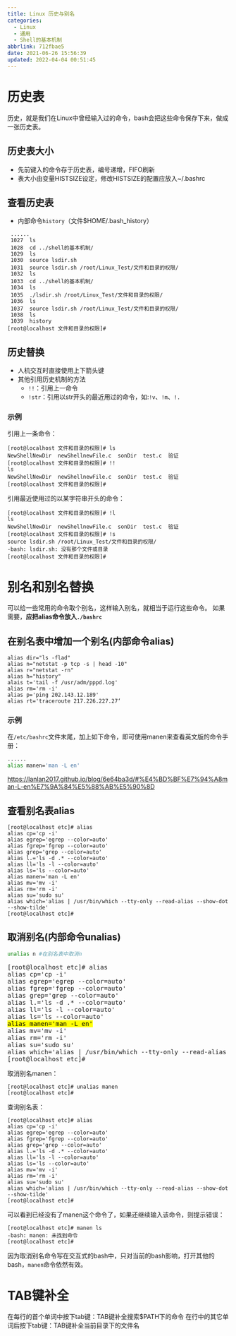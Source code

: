 ```yaml
---
title: Linux 历史与别名
categories: 
  - Linux
  - 通用
  - Shell的基本机制
abbrlink: 712fbae5
date: 2021-06-26 15:56:39
updated: 2022-04-04 00:51:45
---
```

# 历史表
历史，就是我们在Linux中曾经输入过的命令，bash会把这些命令保存下来，做成一张历史表。
## 历史表大小
- 先前键入的命令存于历史表，编号递增，FIFO刷新
- 表大小由变量HISTSIZE设定，修改HISTSIZE的配置应放入~/.bashrc

## 查看历史表
- 内部命令`history`（文件$HOME/.bash_history）

```
 ......
 1027  ls
 1028  cd ../shell的基本机制/
 1029  ls
 1030  source lsdir.sh 
 1031  source lsdir.sh /root/Linux_Test/文件和目录的权限/
 1032  ls
 1033  cd ../shell的基本机制/
 1034  ls
 1035  ./lsdir.sh /root/Linux_Test/文件和目录的权限/
 1036  ls
 1037  source lsdir.sh /root/Linux_Test/文件和目录的权限/
 1038  ls
 1039  history 
[root@localhost 文件和目录的权限]# 
```

## 历史替换
- 人机交互时直接使用上下箭头键
- 其他引用历史机制的方法
  - `!!`：引用上一命令
  - `!str`：引用以str开头的最近用过的命令，如:`!v`、`!m`、`!.`

### 示例
引用上一条命令：
```
[root@localhost 文件和目录的权限]# ls
NewShellNewDir  newShellnewFile.c  sonDir  test.c  验证
[root@localhost 文件和目录的权限]# !!
ls
NewShellNewDir  newShellnewFile.c  sonDir  test.c  验证
[root@localhost 文件和目录的权限]# 
```
引用最近使用过的以某字符串开头的命令：
```
[root@localhost 文件和目录的权限]# !l
ls
NewShellNewDir  newShellnewFile.c  sonDir  test.c  验证
[root@localhost 文件和目录的权限]# !s
source lsdir.sh /root/Linux_Test/文件和目录的权限/
-bash: lsdir.sh: 没有那个文件或目录
[root@localhost 文件和目录的权限]#
```

# 别名和别名替换
可以给一些常用的命令取个别名，这样输入别名，就相当于运行这些命令。
如果需要，**应把alias命令放入`./bashrc`**
## 在别名表中增加一个别名(内部命令alias)
```
alias dir="ls -flad"
alias n="netstat -p tcp -s | head -10"
alias r="netstat -rn"
alias h="history"
alais t='tail -f /usr/adm/pppd.log'
alias rm='rm -i'
alias p='ping 202.143.12.189'
alias rt='traceroute 217.226.227.27‘
```

### 示例
在`/etc/bashrc`文件末尾，加上如下命令，即可使用manen来查看英文版的命令手册：
```sh /etc/bashrc
......
alias manen='man -L en'
```
<https://lanlan2017.github.io/blog/6e64ba3d/#%E4%BD%BF%E7%94%A8man-L-en%E7%9A%84%E5%88%AB%E5%90%8D>


## 查看别名表alias
```
[root@localhost etc]# alias
alias cp='cp -i'
alias egrep='egrep --color=auto'
alias fgrep='fgrep --color=auto'
alias grep='grep --color=auto'
alias l.='ls -d .* --color=auto'
alias ll='ls -l --color=auto'
alias ls='ls --color=auto'
alias manen='man -L en'
alias mv='mv -i'
alias rm='rm -i'
alias su='sudo su'
alias which='alias | /usr/bin/which --tty-only --read-alias --show-dot --show-tilde'
[root@localhost etc]# 
```
## 取消别名(内部命令unalias)
```sh
unalias n #在别名表中取消n
```

<pre>
[root@localhost etc]&#35; alias
alias cp='cp -i'
alias egrep='egrep --color=auto'
alias fgrep='fgrep --color=auto'
alias grep='grep --color=auto'
alias l.='ls -d .* --color=auto'
alias ll='ls -l --color=auto'
alias ls='ls --color=auto'
<mark>alias manen='man -L en'</mark>
alias mv='mv -i'
alias rm='rm -i'
alias su='sudo su'
alias which='alias | /usr/bin/which --tty-only --read-alias --show-dot --show-tilde'
[root@localhost etc]&#35; 
</pre>

取消别名manen：
```
[root@localhost etc]# unalias manen
[root@localhost etc]# 
```
查询别名表：
```
[root@localhost etc]# alias
alias cp='cp -i'
alias egrep='egrep --color=auto'
alias fgrep='fgrep --color=auto'
alias grep='grep --color=auto'
alias l.='ls -d .* --color=auto'
alias ll='ls -l --color=auto'
alias ls='ls --color=auto'
alias mv='mv -i'
alias rm='rm -i'
alias su='sudo su'
alias which='alias | /usr/bin/which --tty-only --read-alias --show-dot --show-tilde'
[root@localhost etc]# 
```
可以看到已经没有了manen这个命令了，如果还继续输入该命令，则提示错误：
```
[root@localhost etc]# manen ls
-bash: manen: 未找到命令
[root@localhost etc]# 
```
因为取消别名命令写在交互式的bash中，只对当前的bash影响，打开其他的bash，`manen`命令依然有效。

# TAB键补全
在每行的首个单词中按下tab键：TAB键补全搜索$PATH下的命令
在行中的其它单词后按下tab键：TAB键补全当前目录下的文件名
